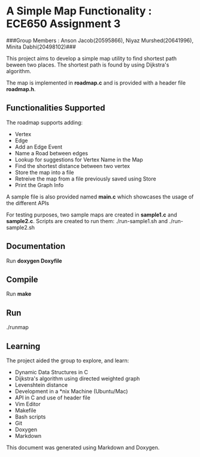 # A Simple Map Functionality : ECE650 Assignment 3

###Group Members : Anson Jacob(20595866), Niyaz Murshed(20641996), Minita Dabhi(20498102)###

This project aims to develop a simple map utility to find shortest path beween
two places. The shortest path is found by using Dijkstra's algorithm.

The map is implemented in __roadmap.c__ and is provided with a header file
__roadmap.h__.

Functionalities Supported
------------------------
The roadmap supports adding: 
- Vertex
- Edge
- Add an Edge Event
- Name a Road between edges
- Lookup for suggestions for Vertex Name in the Map
- Find the shortest distance between two vertex
- Store the map into a file
- Retreive the map from a file previously saved using Store
- Print the Graph Info

A sample file is also provided named __main.c__ which showcases the usage of the
different APIs

For testing purposes, two sample maps are created in __sample1.c__ and 
__sample2.c__. Scripts are created to run them: 
./run-sample1.sh and 
./run-sample2.sh

Documentation
-------------
Run __doxygen Doxyfile__

Compile
-------
Run __make__

Run
---
./runmap

Learning
-------
The project aided the group to explore, and learn:
- Dynamic Data Structures in C
- Dijkstra's algorithm using directed weighted graph
- Levenshtein distance
- Development in a \*nix Machine (Ubuntu/Mac)
- API in C and use of header file
- Vim Editor
- Makefile
- Bash scripts
- Git
- Doxygen
- Markdown

This document was generated using Markdown and Doxygen.
